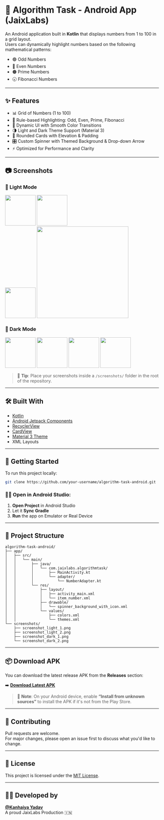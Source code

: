 # 📱 Algorithm Task - Android App (JaixLabs)

An Android application built in **Kotlin** that displays numbers from 1 to 100 in a grid layout.  
Users can dynamically highlight numbers based on the following mathematical patterns:

- 🟢 Odd Numbers  
- 🔵 Even Numbers  
- 🟠 Prime Numbers  
- 🕣 Fibonacci Numbers

---

## ✨ Features

- 📊 Grid of Numbers (1 to 100)
- 🔁 Rule-based Highlighting: Odd, Even, Prime, Fibonacci
- 🎨 Dynamic UI with Smooth Color Transitions
- 🌗 Light and Dark Theme Support (Material 3)
- 🧹 Rounded Cards with Elevation & Padding
- 🎛️ Custom Spinner with Themed Background & Drop-down Arrow
- ⚡ Optimized for Performance and Clarity

---

## 📷 Screenshots 

### 🌆 Light Mode
<img src="https://github.com/user-attachments/assets/6d0a5183-16d5-41ff-b07e-157da0fbdf21" width="100"/> <img src="https://github.com/user-attachments/assets/61c1a221-6615-4c71-a510-0ad56d104b1e" width="100"/>\
<img src="https://github.com/user-attachments/assets/06601c3e-a9ac-4e16-90a8-c208a56a1c64" width="100"/> <img src="https://github.com/user-attachments/assets/bd4dfd08-4edd-4c96-b227-7e4473a0448c" width="300"/>

### 🌙 Dark Mode
<img src="https://github.com/user-attachments/assets/76ae73cd-c467-4f68-ae7e-b55d0632dbf6" width="100"/> <img src="https://github.com/user-attachments/assets/1301a718-af8e-48b1-bda5-e54530de956d" width="100"/>
<img src="https://github.com/user-attachments/assets/5fbfe3df-3455-4529-8d71-e52a236cfed7" width="100"/> <img src="https://github.com/user-attachments/assets/af3c87f9-a376-477e-b71f-05f66b6ecdc5" width="100"/>

> 📌 **Tip**: Place your screenshots inside a `/screenshots/` folder in the root of the repository.

---

## 🛠 Built With

- [Kotlin](https://kotlinlang.org/)
- [Android Jetpack Components](https://developer.android.com/jetpack)
- [RecyclerView](https://developer.android.com/guide/topics/ui/layout/recyclerview)
- [CardView](https://developer.android.com/jetpack/androidx/releases/cardview)
- [Material 3 Theme](https://m3.material.io/)
- XML Layouts

---

## 🚀 Getting Started

To run this project locally:

```bash
git clone https://github.com/your-username/algorithm-task-android.git
```

### 🧑‍💻 Open in Android Studio:

1. **Open Project** in Android Studio  
2. Let it **Sync Gradle**  
3. **Run** the app on Emulator or Real Device

---

## 📁 Project Structure

```
algorithm-task-android/
├── app/
│   ├── src/
│   │   └── main/
│   │       ├── java/
│   │       │   └── com.jaixlabs.algorithmtask/
│   │       │       ├── MainActivity.kt
│   │       │       └── adapter/
│   │       │           └── NumberAdapter.kt
│   │       └── res/
│   │           ├── layout/
│   │           │   ├── activity_main.xml
│   │           │   └── item_number.xml
│   │           ├── drawable/
│   │           │   └── spinner_background_with_icon.xml
│   │           └── values/
│   │               ├── colors.xml
│   │               └── themes.xml
└── screenshots/
    ├── screenshot_light_1.png
    ├── screenshot_light_2.png
    ├── screenshot_dark_1.png
    └── screenshot_dark_2.png
```

---

## 📦 Download APK

You can download the latest release APK from the **Releases** section:

➡️ [**Download Latest APK**](https://github.com/your-username/algorithm-task-android/releases/latest)

> 🔐 **Note**: On your Android device, enable **“Install from unknown sources”** to install the APK if it's not from the Play Store.

---

## 🤝 Contributing

Pull requests are welcome.  
For major changes, please open an issue first to discuss what you'd like to change.

---

## 📜 License

This project is licensed under the [MIT License](LICENSE).

---

## 👨‍💻 Developed by

**[@Kanhaiya Yadav](https://github.com/your-username)**  
A proud JaixLabs Production 🇮🇳
